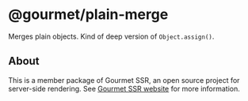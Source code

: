 # @gourmet/plain-merge
Merges plain objects. Kind of deep version of `Object.assign()`.
## About
This is a member package of Gourmet SSR, an open source project for server-side rendering.
See [Gourmet SSR website](https://ssr.gourmetjs.org) for more information.
